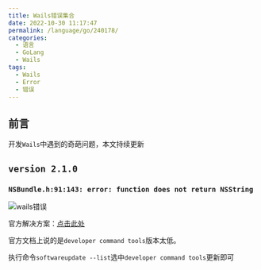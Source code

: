 ```yaml
---
title: Wails错误集合
date: 2022-10-30 11:17:47
permalink: /language/go/240178/
categories:
  - 语言
  - GoLang
  - Wails
tags:
  - Wails
  - Error
  - 错误
---
```


## 前言

开发`Wails`中遇到的奇葩问题，本文持续更新

<!-- more -->

## `version 2.1.0`

### `NSBundle.h:91:143: error: function does not return NSString`

![wails错误](https://cdn.staticaly.com/gh/xingcxb/blog_img@blog1/开发语言/Go/第三方库/Wails/Snipaste_2022-10-30_11-23-10.png)

官方解决方案：[点击此处](https://github.com/wailsapp/wails/issues/1806)

官方文档上说的是`developer command tools`版本太低。

执行命令`softwareupdate --list`选中`developer command tools`更新即可
